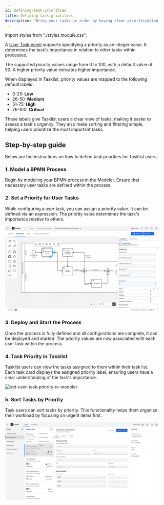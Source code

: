 ```yaml
---
id: defining-task-priorities
title: Defining task priorities
description: "Bring your tasks in order by having clear prioritization."
---
```


import styles from "./styles.module.css";

A [User Task event](/components/modeler/bpmn/user-tasks/user-tasks.md) supports specifying a priority as an integer value. It determines the task's importance in relation to other tasks within processes.

The supported priority values range from 0 to 100, with a default value of 50. A higher priority value indicates higher importance.

When displayed in Tasklist, priority values are mapped to the following default labels:

- 0-25: **Low**
- 26-50: **Medium**
- 51-75: **High**
- 76-100: **Critical**

These labels give Tasklist users a clear view of tasks, making it easier to assess a task's urgency. They also make sorting and filtering simple, helping users prioritize the most important tasks.

## Step-by-step guide

Below are the instructions on how to define task priorities for Tasklist users.

### 1. Model a BPMN Process

Begin by modeling your BPMN process in the Modeler. Ensure that necessary user tasks are defined within the process.

### 2. Set a Priority for User Tasks

While configuring a user task, you can assign a priority value. It can be defined via an expression.
The priority value determines the task's importance relative to others.

![set-user-task-priority-in-modeler](img/modeler-user-task-priority.jpg)

### 3. Deploy and Start the Process

Once the process is fully defined and all configurations are complete, it can be deployed and started. The priority values are now associated with each user task within the process.

### 4. Task Priority in Tasklist

Tasklist users can view the tasks assigned to them within their task list. Each task card displays the assigned priority label, ensuring users have a clear understanding of the task's importance.

![set-user-task-priority-in-modeler](img/tasklist–tasks-with-priority.jpg)

### 5. Sort Tasks by Priority

Task users can sort tasks by priority. This functionality helps them organize their workload by focusing on urgent items first.

![set-user-task-priority-in-modeler](img/tasklist-tasks-with-priority-sorting.jpg)
